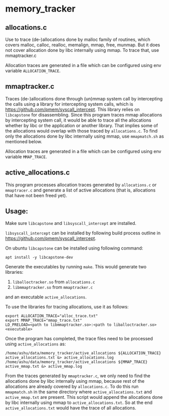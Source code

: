 # memory_tracker

## allocations.c
  
Use to trace (de-)allocations done by malloc family of routines, which covers malloc, calloc, realloc, memalign, mmap, free, munmap.
But it does not cover allocation done by libc internally using mmap. To trace that, use mmaptracker.c

Allocation traces are generated in a file which can be configured using env variable `ALLOCATION_TRACE`.

## mmaptracker.c

Traces (de-)allocations done through (un)mmap system call by intercepting the calls using a library for intercepting system calls,
which is https://github.com/pmem/syscall_intercept. This library relies on `libcapstone` for disassembling.
Since this program traces mmap allocations by intercepting system call, it would be able to trace all the allocations whether by libc or the
application or another library. That implies some of the allocations would overlap with those traced by `allocations.c`.
To find only the allocations done by libc internally using mmap, use `mmapmatch.sh` as mentioned below.

Allocation traces are generated in a file which can be configured using env variable `MMAP_TRACE`.

## active_allocations.c

This program processes allocation traces generated by `allocations.c` or `mmaptracer.c` and generate a list of active allocations
(that is, allocations that have not been freed yet).

## Usage:

Make sure `libcapstone` and `libsyscall_intercept` are installed.

`libsyscall_intercept` can be installed by following build process outline in https://github.com/pmem/syscall_intercept.

On ubuntu `libcapstone` can be installed using following command:

  `apt install -y libcapstone-dev`

Generate the executables by running `make`. This would generate two libraries:
1. `liballoctracker.so` from `allocations.c`
2. `libmmaptracker.so` from `mmaptracker.c`

and an executable `active_allocations`.

To use the libraries for tracing allocations, use it as follows:
```
export ALLOCATION_TRACE="alloc_trace.txt"
export MMAP_TRACE="mmap_trace.txt"
LD_PRELOAD=<path to libmmaptracker.so>:<path to liballoctracker.so> <executable>
```

Once the program has completed, the trace files need to be processed using `active_allocations` as:

```
/home/ashu/data/memory_tracker/active_allocations ${ALLOCATION_TRACE} active_allocations.txt &> active_allocations.log
/home/ashu/data/memory_tracker/active_allocations ${MMAP_TRACE} active_mmap.txt &> active_mmap.log
```

From the traces generated by `mmaptracker.c`, we only need to find the allocations done by libc internally using mmap, because rest of
the allocations are already covered by `allocations.c`.
To do this run `mmapmatch.sh` in the same directory where `active_allocations.txt` and `active_mmap.txt` are present.
This script would append the allocations done by libc internally using mmap to `active_allocations.txt`.
So at the end `active_allocations.txt` would have the trace of all allocations.
